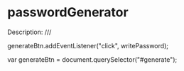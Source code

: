 # passwordGenerator

Description: ///


generateBtn.addEventListener("click", writePassword);

var generateBtn = document.querySelector("#generate");

